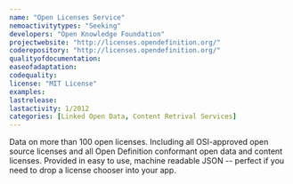 ```yaml
---
name: "Open Licenses Service"
nemoactivitytypes: "Seeking"
developers: "Open Knowledge Foundation"
projectwebsite: "http://licenses.opendefinition.org/"
coderepository: "http://licenses.opendefinition.org/"
qualityofdocumentation: 
easeofadaptation: 
codequality: 
license: "MIT License"
examples: 
lastrelease: 
lastactivity: 1/2012
categories: [Linked Open Data, Content Retrival Services]
---
```

Data on more than 100 open licenses. Including all OSI-approved open source licenses and all Open Definition conformant open data and content licenses. Provided in easy to use, machine readable JSON -- perfect if you need to drop a license chooser into your app.
